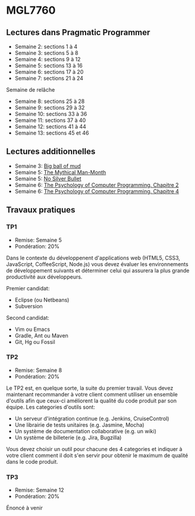 MGL7760
=======

Lectures dans Pragmatic Programmer
----------------------------------

- Semaine 2: sections 1 à 4
- Semaine 3: sections 5 à 8
- Semaine 4: sections 9 à 12
- Semaine 5: sections 13 à 16
- Semaine 6: sections 17 à 20
- Semaine 7: sections 21 à 24

Semaine de relâche

- Semaine 8: sections 25 à 28
- Semaine 9: sections 29 à 32
- Semaine 10: sections 33 à 36
- Semaine 11: sections 37 à 40
- Semaine 12: sections 41 à 44
- Semaine 13: sections 45 et 46

Lectures additionnelles
-----------------------

- Semaine 3: [Big ball of mud](http://www.laputan.org/mud/)
- Semaine 5: [The Mythical Man-Month](http://www.csee.umbc.edu/~mgrass2/cmsc345/paper%20-%20MythicalManMonth.pdf)
- Semaine 5: [No Silver Bullet](http://people.eecs.ku.edu/~saiedian/Teaching/Sp08/816/Papers/Background-Papers/no-silver-bullet.pdf)
- Semaine 6: [The Psychology of Computer Programming. Chapitre 2](http://labunix.uqam.ca/~guillemette/tpocp_ch_2.pdf)
- Semaine 6: [The Psychology of Computer Programming. Chapitre 4](http://labunix.uqam.ca/~guillemette/tpocp_ch_4.pdf)

Travaux pratiques
-----------------

### TP1

- Remise: Semaine 5
- Pondération: 20%

Dans le contexte du développenent d'applications web (HTML5, CSS3, JavaScript, CoffeeScript, Node.js) vous devez évaluer les environnements de développement suivants et déterminer celui qui assurera la plus grande productivité aux développeurs.

Premier candidat:

- Eclipse (ou Netbeans)
- Subversion

Second candidat:

- Vim ou Emacs
- Gradle, Ant ou Maven
- Git, Hg ou Fossil


### TP2

- Remise: Semaine 8
- Pondération: 20%

Le TP2 est, en quelque sorte, la suite du premier travail. Vous devez maintenant recommander à votre client comment
utiliser un ensemble d'outils afin que ceux-ci améliorent la qualité du code produit par son équipe. Les categories
d'outils sont:

- Un serveur d'intégration continue (e.g. Jenkins, CruiseControl)
- Une librairie de tests unitaires (e.g. Jasmine, Mocha)
- Un système de documentation collaborative (e.g. un wiki)
- Un système de billeterie (e.g. Jira, Bugzilla)

Vous devez choisir un outil pour chacune des 4 categories et indiquer à votre client comment il doit s'en servir pour
obtenir le maximum de qualité dans le code produit.

### TP3

- Remise: Semaine 12
- Pondération: 20%

Énoncé à venir

